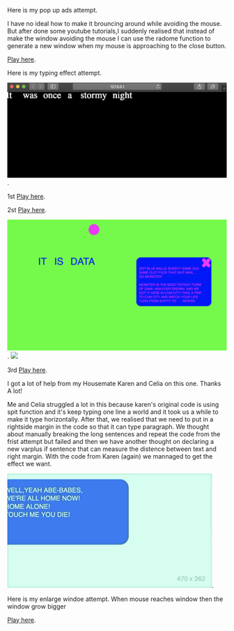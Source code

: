 Here is my pop up ads attempt.

I have no ideal how to make it brouncing around while avoiding the mouse.
But after done some youtube tutorials,I suddenly realised that instead of make the window avoiding the mouse I can use the radome function to generate a new window when my mouse is approaching to the close button.

[Play here](https://raymondvonz.github.io/CodeWords/W9/window/).

Here is my typing effect attempt.

![](https://github.com/Raymondvonz/CodeWords/blob/master/W9/Screen%20Shot%202020-10-01%20at%201.30.26%20am.png).

1st
[Play here](https://raymondvonz.github.io/CodeWords/W9/typing/).

2st
[Play here](https://raymondvonz.github.io/CodeWords/W9/typ/).

![](https://github.com/Raymondvonz/CodeWords/blob/master/W9/Screen%20Shot%202020-10-01%20at%201.30.45%20am.png).
![](https://github.com/Raymondvonz/CodeWords/blob/master/W9/MOUSECLOSE.png)

3rd
[Play here](https://raymondvonz.github.io/CodeWords/W9/TYPING_WINDOW/).

I got a lot of help from my Housemate Karen and Celia on this one. Thanks A lot!

Me and Celia struggled a lot in this because karen's original code is using spit function and it's keep typing one line a world and it took us a while to make it type horizontally. After that, we realised that we need to put in a rightside margin in the code so that it can type paragraph. We thought about manually breaking the long sentences and repeat the code from the frist attempt but failed and then we have another thought on declaring a new varplus if sentence that can measure the distence between text and right margin. With the code from Karen (again) we mannaged to get the effect we want.

![](https://github.com/Raymondvonz/CodeWords/blob/master/W9/Oct-01-2020%2001-34-54.gif).

Here is my enlarge windoe attempt.
When mouse reaches window then the window grow bigger

[Play here](https://raymondvonz.github.io/CodeWords/W9/largewindow/).
